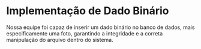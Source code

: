 # Implementação de Dado Binário

Nossa equipe foi capaz de inserir um dado binário no banco de dados, mais especificamente uma foto, garantindo a integridade e a correta manipulação do arquivo dentro do sistema.